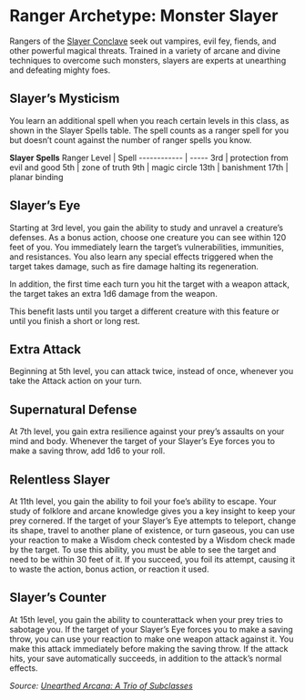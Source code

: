 # Ranger Archetype: Monster Slayer
Rangers of the [Slayer Conclave](/Organizations/MerchantGuilds/SlayerConclave.md) seek out vampires, evil fey, fiends, and other powerful magical threats. Trained in a variety of arcane and divine techniques to overcome such monsters, slayers are experts at unearthing and defeating mighty foes.

## Slayer’s Mysticism
You learn an additional spell when you reach certain levels in this class, as shown in the Slayer Spells table. The spell counts as a ranger spell for you but doesn’t count against the number of ranger spells you know.

**Slayer Spells** 
Ranger Level | Spell
------------ | -----
3rd | protection from evil and good
5th | zone of truth
9th | magic circle
13th | banishment
17th | planar binding

## Slayer’s Eye
Starting at 3rd level, you gain the ability to study and unravel a creature’s defenses. As a bonus action, choose one creature you can see within 120 feet of you. You immediately learn the target’s vulnerabilities, immunities, and resistances. You also learn any special effects triggered when the target takes damage, such as fire damage halting its regeneration.

In addition, the first time each turn you hit the target with a weapon attack, the target takes an extra 1d6 damage from the weapon.

This benefit lasts until you target a different creature with this feature or until you finish a short or long rest.

## Extra Attack
Beginning at 5th level, you can attack twice, instead of once, whenever you take the Attack action on your turn.
 
## Supernatural Defense
At 7th level, you gain extra resilience against your prey’s assaults on your mind and body. Whenever the target of your Slayer’s Eye forces you to make a saving throw, add 1d6 to your roll.

## Relentless Slayer
At 11th level, you gain the ability to foil your foe’s ability to escape. Your study of folklore and arcane knowledge gives you a key insight to keep your prey cornered. If the target of your Slayer’s Eye attempts to teleport, change its shape, travel to another plane of existence, or turn gaseous, you can use your reaction to make a Wisdom check contested by a Wisdom check made by the target. To use this ability, you must be able to see the target and need to be within 30 feet of it. If you succeed, you foil its attempt, causing it to waste the action, bonus action, or reaction it used.

## Slayer’s Counter
At 15th level, you gain the ability to counterattack when your prey tries to sabotage you. If the target of your Slayer’s Eye forces you to make a saving throw, you can use your reaction to make one weapon attack against it. You make this attack immediately before making the saving throw. If the attack hits, your save automatically succeeds, in addition to the attack’s normal effects.

*Source: [Unearthed Arcana: A Trio of Subclasses](https://dnd.wizards.com/articles/unearthed-arcana/trio-subclasses)*